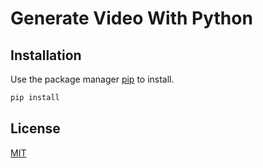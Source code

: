 # Generate Video With Python

## Installation

Use the package manager [pip](https://pip.pypa.io/en/stable/) to install.

```bash
pip install
```

## License
[MIT](https://choosealicense.com/licenses/mit/)